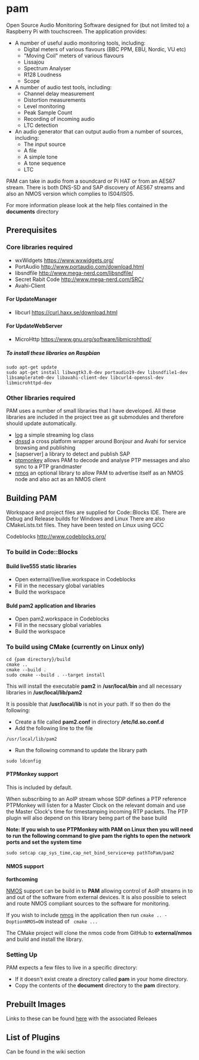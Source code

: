 # pam
Open Source Audio Monitoring Software designed for (but not limited to) a Raspberry Pi with touchscreen. 
The application provides:

* A number of useful audio monitoring tools, including:
  * Digital meters of various flavours (BBC PPM, EBU, Nordic, VU etc)
  * "Moving Coil" meters of various flavours
  * Lissajou
  * Spectrum Analyser
  * R128 Loudness
  * Scope
* A number of audio test tools, including:
  * Channel delay measurement
  * Distortion measurements
  * Level monitoring
  * Peak Sample Count
  * Recording of incoming audio
  * LTC detection
* An audio generator that can output audio from a number of sources, including:
  * The input source
  * A file
  * A simple tone
  * A tone sequence
  * LTC
  
PAM can take in audio from a soundcard or Pi HAT or from an AES67 stream. There is both DNS-SD and SAP discovery of AES67 streams and also an NMOS version which complies to IS04/IS05.

For more information please look at the help files contained in the __documents__ directory
## Prerequisites

### Core libraries required

* wxWidgets   https://www.wxwidgets.org/
* PortAudio   http://www.portaudio.com/download.html
* libsndfile   http://www.mega-nerd.com/libsndfile/
* Secret Rabit Code  http://www.mega-nerd.com/SRC/
* Avahi-Client

#### For UpdateManager
* libcurl  https://curl.haxx.se/download.html

#### For UpdateWebServer
* MicroHttp  https://www.gnu.org/software/libmicrohttpd/


##### To install these libraries on Raspbian
```
sudo apt-get update
sudo apt-get install libwxgtk3.0-dev portaudio19-dev libsndfile1-dev libsamplerate0-dev libavahi-client-dev libcurl4-openssl-dev libmicrohttpd-dev
```

### Other libraries required
PAM uses a number of small libraries that I have developed. All these libraries are included in the project tree as git submodules and therefore should update automatically.
* [log](https://github.com/martim01/log)   a simple streaming log class
* [dnssd](https://github.com/martim01/dnssd)   a cross platform wrapper around Bonjour and Avahi for service browsing and publishing
* [sapserver]  a library to detect and publish SAP
* [ptpmonkey](https://github.com/martim01/ptpmonkey)  allows PAM to decode and analyse PTP messages and also sync to a PTP grandmaster
* [nmos](https://github.com/martim01/nmos)   an optional library to allow PAM to advertise itself as an NMOS node and also act as an NMOS client

## Building PAM

Workspace and project files are supplied for Code::Blocks IDE. There are Debug and Release builds for Windows and Linux
There are also CMakeLists.txt files. They have been tested on Linux using GCC

Codeblocks  http://www.codeblocks.org/

### To build in Code::Blocks

#### Build live555 static libraries
* Open external/live/live.workspace in Codeblocks
* Fill in the necessary global variables
* Build the workspace

#### Buld pam2 application and libraries
* Open pam2.workspace in Codeblocks
* Fill in the necssary global variables
* Build the workspace


### To build using CMake (currently on Linux only)
```
cd {pam directory}/build
cmake ..
cmake --build .
sudo cmake --build . --target install
```
This will install the executable __pam2__ in __/usr/local/bin__ and all necessary libraries in __/usr/local/lib/pam2__

It is possible that __/usr/local/lib__ is not in your path. If so then do the following:
* Create a file called __pam2.conf__ in directory __/etc/ld.so.conf.d__
* Add the following line to the file
```
/usr/local/lib/pam2
```
* Run the following command to update the library path
```
sudo ldconfig
```

#### PTPMonkey support
This is included by default.

When subscribing to an AoIP stream whose SDP defines a PTP reference PTPMonkey will listen for a Master Clock on the relevant domain and use the Master Clock's time for timestamping incoming RTP packets. The PTP plugin will also depend on this library being part of the base build

**__Note: If you wish to use PTPMonkey with PAM on Linux then you will need to run the following command to give pam the rights to open the network ports and set the system time__**
```
sudo setcap cap_sys_time,cap_net_bind_service+ep pathToPam/pam2
```

#### NMOS support
__forthcoming__ 

[NMOS](https://github.com/AMWA-TV/nmos/wiki) support can be build in to __PAM__ allowing control of AoIP streams in to and out of the software from external devices. It is also possible to select and route NMOS compliant sources to the software for monitoring. 

If you wish to include [nmos](https://github.com/martim01/nmos) in the application then run ``` cmake .. -DoptionNMOS=ON ``` instead of ``` cmake ...```

The CMake project will clone the nmos code from GitHub to __external/nmos__ and build and install the library.

### Setting Up

PAM expects a few files to live in a specific directory:
* If it doesn't exist create a directory called __pam__ in your home directory.
* Copy the contents of the __document__ directory to the __pam__ directory.


## Prebuilt Images
Links to these can be found [here](https://github.com/martim01/pam/releases) with the associated Releaes


## List of Plugins
Can be found in the wiki section
